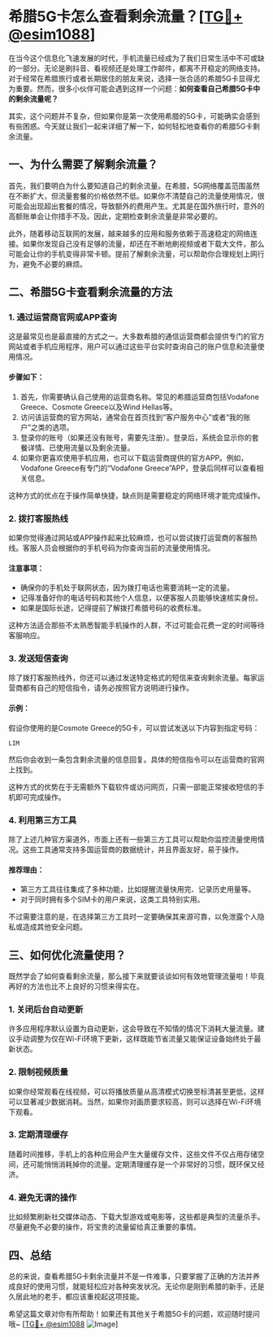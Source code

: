 # 希腊5G卡怎么查看剩余流量？[[TG💪+ @esim1088](https://t.me/s/esim1088)]

在当今这个信息化飞速发展的时代，手机流量已经成为了我们日常生活中不可或缺的一部分。无论是刷抖音、看视频还是处理工作邮件，都离不开稳定的网络支持。对于经常在希腊旅行或者长期居住的朋友来说，选择一张合适的希腊5G卡显得尤为重要。然而，很多小伙伴可能会遇到这样一个问题：**如何查看自己希腊5G卡中的剩余流量呢？**

其实，这个问题并不复杂，但如果你是第一次使用希腊的5G卡，可能确实会感到有些困惑。今天就让我们一起来详细了解一下，如何轻松地查看你的希腊5G卡剩余流量。

## 一、为什么需要了解剩余流量？

首先，我们要明白为什么要知道自己的剩余流量。在希腊，5G网络覆盖范围虽然在不断扩大，但流量套餐的价格依然不低。如果你不清楚自己的流量使用情况，很可能会出现超出套餐的情况，导致额外的费用产生。尤其是在国外旅行时，意外的高额账单会让你措手不及。因此，定期检查剩余流量是非常必要的。

此外，随着移动互联网的发展，越来越多的应用和服务依赖于高速稳定的网络连接。如果你发现自己没有足够的流量，却还在不断地刷视频或者下载大文件，那么可能会让你的手机变得非常卡顿。提前了解剩余流量，可以帮助你合理规划上网行为，避免不必要的麻烦。

## 二、希腊5G卡查看剩余流量的方法

### 1. **通过运营商官网或APP查询**

这是最常见也是最直接的方式之一。大多数希腊的通信运营商都会提供专门的官方网站或者手机应用程序，用户可以通过这些平台实时查询自己的账户信息和流量使用情况。

#### 步骤如下：
1. 首先，你需要确认自己使用的运营商名称。常见的希腊运营商包括Vodafone Greece、Cosmote Greece以及Wind Hellas等。
2. 访问该运营商的官方网站，通常会在首页找到“客户服务中心”或者“我的账户”之类的选项。
3. 登录你的账号（如果还没有账号，需要先注册）。登录后，系统会显示你的套餐详情、已使用流量以及剩余流量。
4. 如果你更喜欢使用手机应用，也可以下载运营商提供的官方APP。例如，Vodafone Greece有专门的“Vodafone Greece”APP，登录后同样可以查看相关信息。

这种方式的优点在于操作简单快捷，缺点则是需要稳定的网络环境才能完成操作。

### 2. **拨打客服热线**

如果你觉得通过网站或APP操作起来比较麻烦，也可以尝试拨打运营商的客服热线。客服人员会根据你的手机号码为你查询当前的流量使用情况。

#### 注意事项：
- 确保你的手机处于联网状态，因为拨打电话也需要消耗一定的流量。
- 记得准备好你的电话号码和其他个人信息，以便客服人员能够快速核实身份。
- 如果是国际长途，记得提前了解拨打希腊号码的收费标准。

这种方法适合那些不太熟悉智能手机操作的人群，不过可能会花费一定的时间等待客服响应。

### 3. **发送短信查询**

除了拨打客服热线外，你还可以通过发送特定格式的短信来查询剩余流量。每家运营商都有自己的短信指令，请务必按照官方说明进行操作。

#### 示例：
假设你使用的是Cosmote Greece的5G卡，可以尝试发送以下内容到指定号码：
```
LIM
```
然后你会收到一条包含剩余流量的信息回复。具体的短信指令可以在运营商的官网上找到。

这种方式的优势在于无需额外下载软件或访问网页，只需一部能正常接收短信的手机即可完成操作。

### 4. **利用第三方工具**

除了上述几种官方渠道外，市面上还有一些第三方工具可以帮助你监控流量使用情况。这些工具通常支持多国运营商的数据统计，并且界面友好，易于操作。

#### 推荐理由：
- 第三方工具往往集成了多种功能，比如提醒流量快用完、记录历史用量等。
- 对于同时拥有多个SIM卡的用户来说，这类工具特别实用。

不过需要注意的是，在选择第三方工具时一定要确保其来源可靠，以免泄露个人隐私或造成其他安全问题。

## 三、如何优化流量使用？

既然学会了如何查看剩余流量，那么接下来就要谈谈如何有效地管理流量啦！毕竟再好的方法也比不上良好的习惯来得实在。

### 1. **关闭后台自动更新**

许多应用程序默认设置为自动更新，这会导致在不知情的情况下消耗大量流量。建议手动调整为仅在Wi-Fi环境下更新，这样既能节省流量又能保证设备始终处于最新状态。

### 2. **限制视频质量**

如果你经常观看在线视频，可以将播放质量从高清模式切换至标清甚至更低，这样可以显著减少数据消耗。当然，如果你对画质要求较高，则可以选择在Wi-Fi环境下观看。

### 3. **定期清理缓存**

随着时间推移，手机上的各种应用会产生大量缓存文件，这些文件不仅占用存储空间，还可能悄悄消耗掉你的流量。定期清理缓存是一个非常好的习惯，既环保又经济。

### 4. **避免无谓的操作**

比如频繁刷新社交媒体动态、下载大型游戏或电影等，这些都是典型的流量杀手。尽量避免不必要的操作，将宝贵的流量留给真正重要的事情。

## 四、总结

总的来说，查看希腊5G卡剩余流量并不是一件难事，只要掌握了正确的方法并养成良好的使用习惯，就能轻松应对各种突发状况。无论你是刚到希腊的新手，还是久居此地的老手，都应该重视起这项技能。

希望这篇文章对你有所帮助！如果还有其他关于希腊5G卡的问题，欢迎随时提问哦~ [[TG💪+ @esim1088](https://t.me/s/esim1088) ![Image](https://i.postimg.cc/4NQfJmqS/Snipaste-2025-05-13-00-14-12.png)]